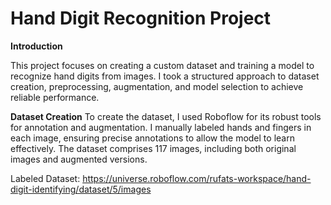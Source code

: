 # Hand Digit Recognition Project

**Introduction**

This project focuses on creating a custom dataset and training a model to recognize hand digits from images. I took a structured approach to dataset creation, preprocessing, augmentation, and model selection to achieve reliable performance.

**Dataset Creation**
To create the dataset, I used Roboflow for its robust tools for annotation and augmentation. I manually labeled hands and fingers in each image, ensuring precise annotations to allow the model to learn effectively. The dataset comprises 117 images, including both original images and augmented versions.

Labeled Dataset: https://universe.roboflow.com/rufats-workspace/hand-digit-identifying/dataset/5/images

